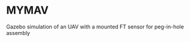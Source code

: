 MYMAV
=========
Gazebo simulation of an UAV with a mounted FT sensor for peg-in-hole assembly
<br>

